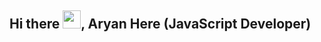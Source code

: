 ## Hi there <img src="https://github.com/TheDudeThatCode/TheDudeThatCode/blob/master/Assets/Hi.gif" width="29">, Aryan Here (JavaScript Developer)



<!-- **aaryannipane/aaryannipane** is a ✨ _special_ ✨ repository because its `README.md` (this file) appears on your GitHub profile. -->

<!-- Here are some ideas to get you started:

- 🔭 I’m currently working on ...
- 🌱 I’m currently learning ...
- 👯 I’m looking to collaborate on ...
- 🤔 I’m looking for help with ...
- 💬 Ask me about ...
- 📫 How to reach me: ...
- 😄 Pronouns: ...
- ⚡ Fun fact: ... -->

